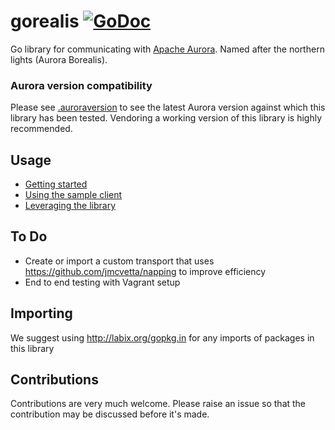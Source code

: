 # gorealis [![GoDoc](https://godoc.org/github.com/rdelval/gorealis?status.svg)](https://godoc.org/github.com/rdelval/gorealis)

Go library for communicating with [Apache Aurora](https://github.com/apache/aurora).
Named after the northern lights (Aurora Borealis).

### Aurora version compatibility
Please see [.auroraversion](./.auroraversion) to see the latest Aurora version against which this
library has been tested. Vendoring a working version of this library is highly recommended.

## Usage

* [Getting started](docs/getting-started.md)
* [Using the sample client](docs/using-the-sample-client.md)
* [Leveraging the library](docs/leveraging-the-library.md)

## To Do
* Create or import a custom transport that uses https://github.com/jmcvetta/napping to improve efficiency
* End to end testing with Vagrant setup

## Importing
We suggest using http://labix.org/gopkg.in for any imports of packages in this library

## Contributions
Contributions are very much welcome. Please raise an issue so that the contribution may be discussed before it's made.